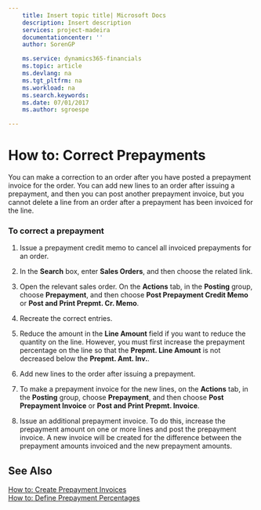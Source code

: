 ```yaml
---
    title: Insert topic title| Microsoft Docs
    description: Insert description
    services: project-madeira
    documentationcenter: ''
    author: SorenGP

    ms.service: dynamics365-financials
    ms.topic: article
    ms.devlang: na
    ms.tgt_pltfrm: na
    ms.workload: na
    ms.search.keywords:
    ms.date: 07/01/2017
    ms.author: sgroespe

---
```

# How to: Correct Prepayments
You can make a correction to an order after you have posted a prepayment invoice for the order. You can add new lines to an order after issuing a prepayment, and then you can post another prepayment invoice, but you cannot delete a line from an order after a prepayment has been invoiced for the line.  
  
### To correct a prepayment  
  
1.  Issue a prepayment credit memo to cancel all invoiced prepayments for an order.  
  
2.  In the **Search** box, enter **Sales Orders**, and then choose the related link.  
  
3.  Open the relevant sales order. On the **Actions** tab, in the **Posting** group, choose **Prepayment**, and then choose **Post Prepayment Credit Memo** or **Post and Print Prepmt. Cr. Memo**.  
  
4.  Recreate the correct entries.  
  
5.  Reduce the amount in the **Line Amount** field if you want to reduce the quantity on the line. However, you must first increase the prepayment percentage on the line so that the **Prepmt. Line Amount** is not decreased below the **Prepmt. Amt. Inv.**.  
  
6.  Add new lines to the order after issuing a prepayment.  
  
7.  To make a prepayment invoice for the new lines, on the  **Actions** tab, in the **Posting** group, choose **Prepayment**, and then choose **Post Prepayment Invoice** or **Post and Print Prepmt. Invoice**.  
  
8.  Issue an additional prepayment invoice. To do this, increase the prepayment amount on one or more lines and post the prepayment invoice. A new invoice will be created for the difference between the prepayment amounts invoiced and the new prepayment amounts.  
  
## See Also  
 [How to: Create Prepayment Invoices](../how-to-create-prepayment-invoices.md)   
 [How to: Define Prepayment Percentages](../how-to-define-prepayment-percentages.md)